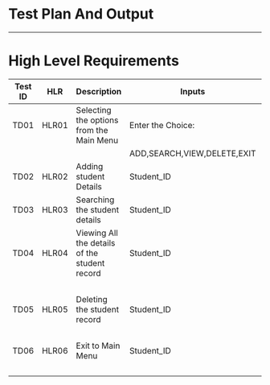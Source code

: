 # Test Plan And Output
------------------------
  # High Level Requirements
  
  
Test ID	 |    HLR	    |                  Description                       |            Inputs          	|      Expected O/P	         |         Actual O/P             |
---------|------------|----------------------------------------------------|------------------------------|----------------------------|--------------------------------|
TD01	   |    HLR01	  |       Selecting the  options from the Main Menu	   | Enter the Choice:            |  Contents of menu Displayed|      Contents of menu Displayed|
         |            |                                                    |   ADD,SEARCH,VIEW,DELETE,EXIT|        Successfully	       |            Successfully        |          |            |                                                    |                              |                            |                                |
TD02	   |    HLR02	  |               Adding student Details	             |             Student_ID	      |   Added Record Succesfully |    Add the record of thestudent|
TD03	   |    HLR03	  |       Searching the student details	               |           Student_ID	        |  Searched the Record       |   Search a particular student' |          |            |                                                    |                              |           successfully	   |             record             |          |            |                                                    |                              |                            |                                |
TD04	   |    HLR04	  |       Viewing All the details of the student record|	          Student_ID	      |    Viewed All the records  |   View allsavedstudent'srecord |
         |            |                                                    |                              |           Successfully	   |                                |          |            |                                                    |                              |                            |                                |
TD05	   |    HLR05	  |            Deleting the student record	           |             Student_ID	      |     Student Record Deleted |  Deletthespecifiedstudent's    |
         |            |                                                    |                              |           Successfully	   |               record           |          |            |                                                    |                              |                            |                                |
TD06	   |    HLR06	  |                 Exit to Main Menu	                 |           Student_ID	        | Successfully Returned to   |    Return to the main menu     |
         |            |                                                    |                              |        Main Menu	         |                                |
